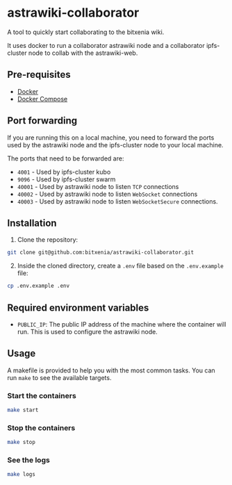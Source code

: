 # astrawiki-collaborator

A tool to quickly start collaborating to the bitxenia wiki.

It uses docker to run a collaborator astrawiki node and a collaborator ipfs-cluster node to collab with the astrawiki-web.

## Pre-requisites

- [Docker](https://docs.docker.com/)
- [Docker Compose](https://docs.docker.com/compose/)

## Port forwarding

If you are running this on a local machine, you need to forward the ports used by the astrawiki node and the ipfs-cluster node to your local machine.

The ports that need to be forwarded are:

- `4001` - Used by ipfs-cluster kubo
- `9096` - Used by ipfs-cluster swarm
- `40001` - Used by astrawiki node to listen `TCP` connections
- `40002` - Used by astrawiki node to listen `WebSocket` connections
- `40003` - Used by astrawiki node to listen `WebSocketSecure` connections.

## Installation

1. Clone the repository:

```bash
git clone git@github.com:bitxenia/astrawiki-collaborator.git
```

2. Inside the cloned directory, create a `.env` file based on the `.env.example` file:

```bash
cp .env.example .env
```

## Required environment variables

- `PUBLIC_IP`: The public IP address of the machine where the container will run. This is used to configure the astrawiki node.

## Usage

A makefile is provided to help you with the most common tasks. You can run `make` to see the available targets.

### Start the containers

```bash
make start
```

### Stop the containers

```bash
make stop
```

### See the logs

```bash
make logs
```
